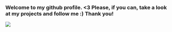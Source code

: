 ### Welcome to my github profile. <3 Please, if you can, take a look at my projects and follow me :) Thank you!

![](https://komarev.com/ghpvc/?username=GrimReaper3223)
